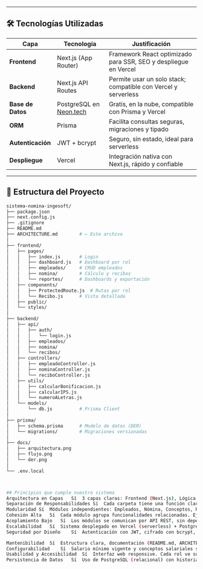 
---

## 🛠️ Tecnologías Utilizadas

| Capa | Tecnología | Justificación |
|------|-----------|-------------|
| **Frontend** | Next.js (App Router) | Framework React optimizado para SSR, SEO y despliegue en Vercel |
| **Backend** | Next.js API Routes | Permite usar un solo stack; compatible con Vercel y serverless |
| **Base de Datos** | PostgreSQL en [Neon.tech](https://neon.tech) | Gratis, en la nube, compatible con Prisma y Vercel |
| **ORM** | Prisma | Facilita consultas seguras, migraciones y tipado |
| **Autenticación** | JWT + bcrypt | Seguro, sin estado, ideal para serverless |
| **Despliegue** | Vercel | Integración nativa con Next.js, rápido y confiable |


---

## 📁 Estructura del Proyecto

```bash
sistema-nomina-ingesoft/
├── package.json
├── next.config.js
├── .gitignore
├── README.md
├── ARCHITECTURE.md        # ← Este archivo
│
├── frontend/
│   ├── pages/
│   │   ├── index.js       # Login
│   │   ├── dashboard.js   # Dashboard por rol
│   │   ├── empleados/     # CRUD empleados
│   │   ├── nomina/        # Cálculo y recibos
│   │   └── reportes/      # Dashboards y exportación
│   ├── components/
│   │   ├── ProtectedRoute.js  # Rutas por rol
│   │   └── Recibo.js      # Vista detallada
│   ├── public/
│   └── styles/
│
├── backend/
│   ├── api/
│   │   ├── auth/
│   │   │   └── login.js
│   │   ├── empleados/
│   │   ├── nomina/
│   │   └── recibos/
│   ├── controllers/
│   │   ├── empleadoController.js
│   │   ├── nominaController.js
│   │   └── reciboController.js
│   ├── utils/
│   │   ├── calcularBonificacion.js
│   │   ├── calcularIPS.js
│   │   └── numeroALetras.js
│   └── models/
│       └── db.js          # Prisma Client
│
├── prisma/
│   ├── schema.prisma      # Modelo de datos (DER)
│   └── migrations/        # Migraciones versionadas
│
├── docs/
│   ├── arquitectura.png
│   ├── flujo.png
│   └── der.png
│
└── .env.local            



## Principios que cumple nuestro sistema
Arquitectura en Capas	Sí	3 capas claras: Frontend (Next.js), Lógica de Negocio (API Routes + controllers), Datos (Prisma + PostgreSQL)
Separación de Responsabilidades	Sí	Cada carpeta tiene una función clara: frontend/ (UI), backend/api/ (endpoints), controllers/          (lógica)   models/ (BD)
Modularidad	Sí	Módulos independientes: Empleados, Nómina, Conceptos, Reportes. Cada uno puede desarrollarse por separado.
Cohesión Alta	Sí	Cada módulo agrupa funcionalidades relacionadas. Ej: nominaController.js solo maneja cálculo de nómina.
Acoplamiento Bajo	Sí	Los módulos se comunican por API REST, sin depender del código interno del otro.
Escalabilidad	Sí	Sistema desplegado en Vercel (serverless) + PostgreSQL en Neon ? escala automáticamente.
Seguridad por Diseño	Sí	Autenticación con JWT, cifrado con bcrypt, validación de roles en frontend y backend, protección contra SQLi/XSS.

Mantenibilidad	Sí	Estructura clara, documentación (README.md, ARCHITECTURE.md), uso de JIRA y Git.
Configurabilidad	Sí	Salario mínimo vigente y conceptos salariales se pueden configurar sin hardcodear.
Usabilidad y Accesibilidad	Sí	Interfaz web responsive. Cada rol ve solo lo que le corresponde (empleado, asistente, admin, etc.).
Persistencia de Datos	Sí	Uso de PostgreSQL (relacional) con historial de salarios, hijos, conceptos, recibos y salario mínimo por año.
